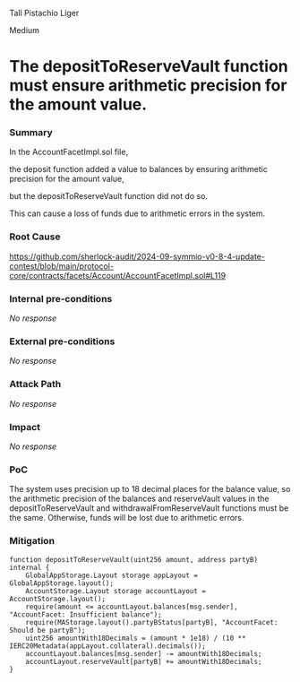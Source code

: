 Tall Pistachio Liger

Medium

# The depositToReserveVault function must ensure arithmetic precision for the amount value.

### Summary

In the AccountFacetImpl.sol file,

the deposit function added a value to balances by ensuring arithmetic precision for the amount value,

but the depositToReserveVault function did not do so.

This can cause a loss of funds due to arithmetic errors in the system.

### Root Cause

https://github.com/sherlock-audit/2024-09-symmio-v0-8-4-update-contest/blob/main/protocol-core/contracts/facets/Account/AccountFacetImpl.sol#L119

### Internal pre-conditions

_No response_

### External pre-conditions

_No response_

### Attack Path

_No response_

### Impact

_No response_

### PoC

The system uses precision up to 18 decimal places for the balance value, so the arithmetic precision of the balances and reserveVault values ​​in the depositToReserveVault and withdrawalFromReserveVault functions must be the same. Otherwise, funds will be lost due to arithmetic errors.

### Mitigation

	function depositToReserveVault(uint256 amount, address partyB) internal {
		GlobalAppStorage.Layout storage appLayout = GlobalAppStorage.layout();
		AccountStorage.Layout storage accountLayout = AccountStorage.layout();
		require(amount <= accountLayout.balances[msg.sender], "AccountFacet: Insufficient balance");
		require(MAStorage.layout().partyBStatus[partyB], "AccountFacet: Should be partyB");
		uint256 amountWith18Decimals = (amount * 1e18) / (10 ** IERC20Metadata(appLayout.collateral).decimals());
		accountLayout.balances[msg.sender] -= amountWith18Decimals;
		accountLayout.reserveVault[partyB] += amountWith18Decimals;
	}
